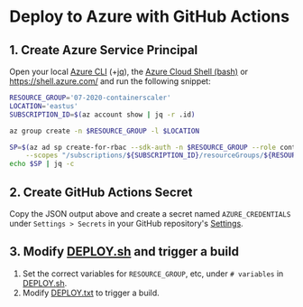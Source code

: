 # Deploy to Azure with GitHub Actions

## 1. Create Azure Service Principal 

Open your local [Azure CLI](https://docs.microsoft.com/en-us/cli/azure/install-azure-cli?view=azure-cli-latest) (+[jq](https://stedolan.github.io/jq/download/)), the [Azure Cloud Shell (bash)](https://docs.microsoft.com/en-us/azure/cloud-shell/quickstart) or <https://shell.azure.com/> and run the following snippet:
```bash
RESOURCE_GROUP='07-2020-containerscaler'
LOCATION='eastus'
SUBSCRIPTION_ID=$(az account show | jq -r .id)

az group create -n $RESOURCE_GROUP -l $LOCATION

SP=$(az ad sp create-for-rbac --sdk-auth -n $RESOURCE_GROUP --role contributor \
    --scopes "/subscriptions/${SUBSCRIPTION_ID}/resourceGroups/${RESOURCE_GROUP}")
echo $SP | jq -c
```

## 2. Create GitHub Actions Secret

Copy the JSON output above and create a secret named `AZURE_CREDENTIALS` under `Settings > Secrets` in your GitHub repository's [Settings](../../../settings/secrets).

## 3. Modify [DEPLOY.sh](DEPLOY.sh) and trigger a build

1. Set the correct variables for `RESOURCE_GROUP`, etc, under `# variables` in [DEPLOY.sh](DEPLOY.sh).
1. Modify [DEPLOY.txt](DEPLOY.txt) to trigger a build.
